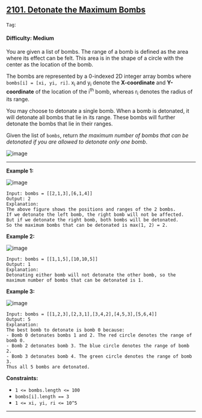## [2101. Detonate the Maximum Bombs](https://leetcode.com/problems/detonate-the-maximum-bombs/)

```Tag```: 

#### Difficulty: Medium

You are given a list of bombs. The range of a bomb is defined as the area where its effect can be felt. This area is in the shape of a circle with the center as the location of the bomb.

The bombs are represented by a 0-indexed 2D integer array bombs where ```bombs[i] = [xi, yi, ri]```. x<sub>i</sub> and y<sub>i</sub> denote the __X-coordinate__ and __Y-coordinate__ of the location of the i<sup>th</sup> bomb, whereas r<sub>i</sub> denotes the radius of its range.

You may choose to detonate a single bomb. When a bomb is detonated, it will detonate all bombs that lie in its range. These bombs will further detonate the bombs that lie in their ranges.

Given the list of ```bombs```, return _the maximum number of bombs that can be detonated if you are allowed to detonate only one bomb_.

![image](https://github.com/quananhle/Python/assets/35042430/1cd37014-58d5-440f-9bfa-f1aa7ff54a0c)

---

__Example 1:__

![image](https://assets.leetcode.com/uploads/2021/11/06/desmos-eg-3.png)

```
Input: bombs = [[2,1,3],[6,1,4]]
Output: 2
Explanation:
The above figure shows the positions and ranges of the 2 bombs.
If we detonate the left bomb, the right bomb will not be affected.
But if we detonate the right bomb, both bombs will be detonated.
So the maximum bombs that can be detonated is max(1, 2) = 2.
```

__Example 2:__

![image](https://assets.leetcode.com/uploads/2021/11/06/desmos-eg-2.png)
```
Input: bombs = [[1,1,5],[10,10,5]]
Output: 1
Explanation:
Detonating either bomb will not detonate the other bomb, so the maximum number of bombs that can be detonated is 1.
```

__Example 3:__

![image](https://assets.leetcode.com/uploads/2021/11/07/desmos-eg1.png)
```
Input: bombs = [[1,2,3],[2,3,1],[3,4,2],[4,5,3],[5,6,4]]
Output: 5
Explanation:
The best bomb to detonate is bomb 0 because:
- Bomb 0 detonates bombs 1 and 2. The red circle denotes the range of bomb 0.
- Bomb 2 detonates bomb 3. The blue circle denotes the range of bomb 2.
- Bomb 3 detonates bomb 4. The green circle denotes the range of bomb 3.
Thus all 5 bombs are detonated.
```

__Constraints:__

- ```1 <= bombs.length <= 100```
- ```bombs[i].length == 3```
- ```1 <= xi, yi, ri <= 10^5```

---
